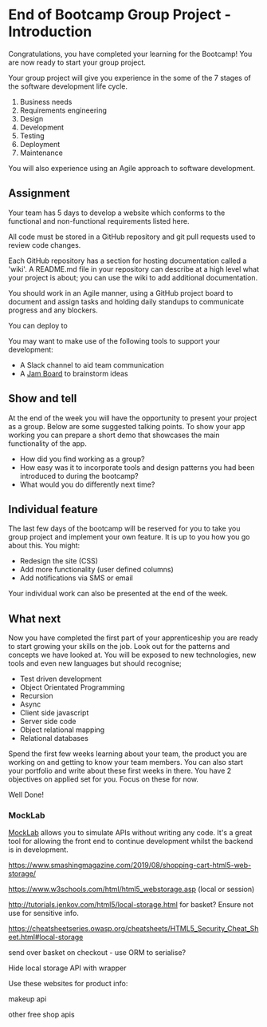 # End of Bootcamp Group Project - Introduction

Congratulations, you have completed your learning for the Bootcamp! You are now ready to start your group project. 

Your group project will give you experience in the some of the 7 stages of the software development life cycle.

1. Business needs
1. Requirements engineering
1. Design
1. Development
1. Testing
1. Deployment
1. Maintenance

You will also experience using an Agile approach to software development.

## Assignment
Your team has 5 days to develop a website which conforms to the functional and non-functional requirements listed here.

All code must be stored in a GitHub repository and git pull requests used to review code changes.

Each GitHub repository has a section for hosting documentation called a 'wiki'. A README.md file in your repository can describe at a high level what your project is about; you can use the wiki to add additional documentation.

You should work in an Agile manner, using a GitHub project board to document and assign tasks and holding daily standups to communicate progress and any blockers.

You can deploy to

You may want to make use of the following tools to support your development:
  * A Slack channel to aid team communication
  * A [Jam Board](https://jamboard.google.com/) to brainstorm ideas

## Show and tell

At the end of the week you will have the opportunity to present your project as a group. Below are some suggested talking points. To show your app working you can prepare a short demo that showcases the main functionality of the app.

* How did you find working as a group?
* How easy was it to incorporate tools and design patterns you had been introduced to during the bootcamp?
* What would you do differently next time?

## Individual feature

The last few days of the bootcamp will be reserved for you to take you group project and implement your own feature. It is up to you how you go about this. You might:

* Redesign the site (CSS)
* Add more functionality (user defined columns)
* Add notifications via SMS or email

Your individual work can also be presented at the end of the week.

## What next

Now you have completed the first part of your apprenticeship you are ready to start growing your skills on the job. Look out for the patterns and concepts we have looked at. You will be exposed to new technologies, new tools and even new languages but should recognise;

* Test driven development
* Object Orientated Programming
* Recursion
* Async
* Client side javascript
* Server side code
* Object relational mapping
* Relational databases

Spend the first few weeks learning about your team, the product you are working on and getting to know your team members. You can also start your portfolio and write about these first weeks in there. You have 2 objectives on applied set for you. Focus on these for now.

Well Done!


### MockLab
[MockLab](http://get.mocklab.io/) allows you to simulate APIs without writing any code. It's a great tool for allowing the front end to continue development whilst the backend is in development.




https://www.smashingmagazine.com/2019/08/shopping-cart-html5-web-storage/

https://www.w3schools.com/html/html5_webstorage.asp (local or session)

http://tutorials.jenkov.com/html5/local-storage.html for basket? Ensure not use for sensitive info.

https://cheatsheetseries.owasp.org/cheatsheets/HTML5_Security_Cheat_Sheet.html#local-storage

send over basket on checkout - use ORM to serialise?

Hide local storage API with wrapper

Use these websites for product info:



makeup api

other free shop apis


